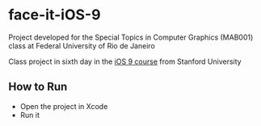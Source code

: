 # face-it-iOS-9
Project developed for the Special Topics in Computer Graphics (MAB001) class at Federal University of Rio de Janeiro

Class project in sixth day in the [iOS 9 course](https://itunes.apple.com/us/course/developing-ios-9-apps-with-swift/id1104579961) from Stanford University

## How to Run

* Open the project in Xcode   
* Run it
